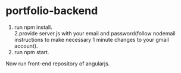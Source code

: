 # portfolio-backend
1. run npm install.  
2.provide server.js with your email and password(follow nodemail instructions to make necessary 1 minute changes to your gmail account). 
3. run npm start.

Now run front-end repository of angularjs.
